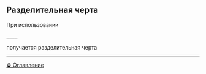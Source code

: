 ## Разделительная черта

При использовании
```
____

```
получается разделительная черта
____

[&#9851; Оглавление](https://github.com/BaturinSS/manual-README.md/blob/main/README.md)
